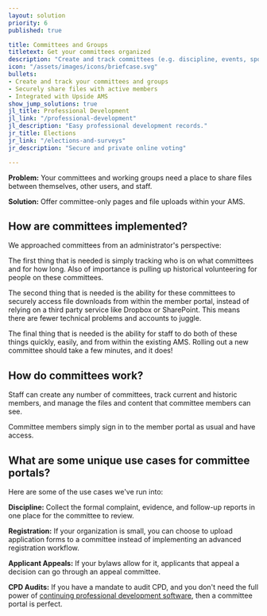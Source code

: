 ```yaml
---
layout: solution
priority: 6
published: true

title: Committees and Groups
titletext: Get your committees organized
description: "Create and track committees (e.g. discipline, events, sponsorship) or less formal groups to securely share files and coordinate efforts."
icon: "/assets/images/icons/briefcase.svg"
bullets:
- Create and track your committees and groups
- Securely share files with active members
- Integrated with Upside AMS
show_jump_solutions: true
jl_title: Professional Development
jl_link: "/professional-development"
jl_description: "Easy professional development records."
jr_title: Elections
jr_link: "/elections-and-surveys"
jr_description: "Secure and private online voting"

---
```

**Problem:** Your committees and working groups need a place to share files between themselves, other users, and staff.

**Solution:** Offer committee-only pages and file uploads within your AMS.

## How are committees implemented?

We approached committees from an administrator's perspective:

The first thing that is needed is simply tracking who is on what committees and for how long. Also of importance is pulling up historical volunteering for people on these committees.

The second thing that is needed is the ability for these committees to securely access file downloads from within the member portal, instead of relying on a third party service like Dropbox or SharePoint. This means there are fewer technical problems and accounts to juggle.

The final thing that is needed is the ability for staff to do both of these things quickly, easily, and from within the existing AMS. Rolling out a new committee should take a few minutes, and it does!

## How do committees work?

Staff can create any number of committees, track current and historic members, and manage the files and content that committee members can see.

Committee members simply sign in to the member portal as usual and have access.

## What are some unique use cases for committee portals?

Here are some of the use cases we've run into:

**Discipline:** Collect the formal complaint, evidence, and follow-up reports in one place for the committee to review.

**Registration:** If your organization is small, you can choose to upload application forms to a committee instead of implementing an advanced registration workflow.

**Applicant Appeals:** If your bylaws allow for it, applicants that appeal a decision can go through an appeal committee.

**CPD Audits:** If you have a mandate to audit CPD, and you don't need the full power of [continuing professional development software](/professional-development), then a committee portal is perfect.
